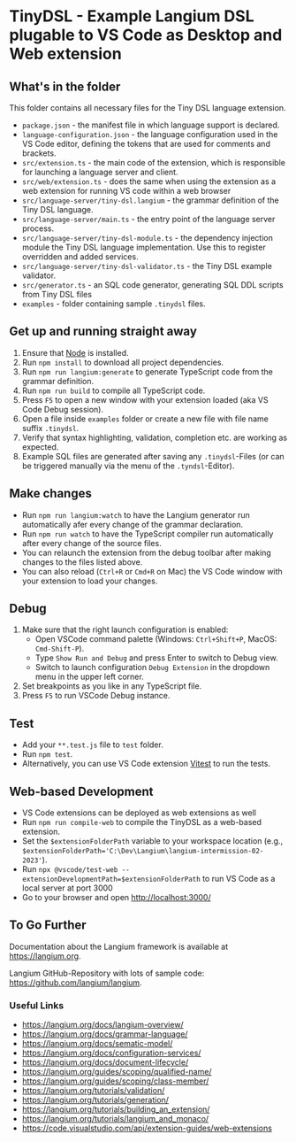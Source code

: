 # TinyDSL - Example Langium DSL plugable to VS Code as Desktop and Web extension

## What's in the folder

This folder contains all necessary files for the Tiny DSL language extension.

* `package.json` - the manifest file in which language support is declared.
* `language-configuration.json` - the language configuration used in the VS Code editor, defining the tokens that are used for comments and brackets.
* `src/extension.ts` - the main code of the extension, which is responsible for launching a language server and client.
* `src/web/extension.ts` - does the same when using the extension as a web extension for running VS code within a web browser
* `src/language-server/tiny-dsl.langium` -  the grammar definition of the Tiny DSL language.
* `src/language-server/main.ts` - the entry point of the language server process.
* `src/language-server/tiny-dsl-module.ts` - the dependency injection module the Tiny DSL language implementation. Use this to register overridden and added services.
* `src/language-server/tiny-dsl-validator.ts` - the Tiny DSL example validator.
* `src/generator.ts` - an SQL code generator, generating SQL DDL scripts from Tiny DSL files
* `examples` - folder containing sample `.tinydsl` files.

## Get up and running straight away

1. Ensure that [Node](https://nodejs.org/en/download/) is installed.
2. Run `npm install` to download all project dependencies.
3. Run `npm run langium:generate` to generate TypeScript code from the grammar definition.
4. Run `npm run build` to compile all TypeScript code.
5. Press `F5` to open a new window with your extension loaded (aka VS Code Debug session).
6. Open a file inside `examples` folder or create a new file with file name suffix `.tinydsl`.
7. Verify that syntax highlighting, validation, completion etc. are working as expected.
8. Example SQL files are generated after saving any `.tinydsl`-Files (or can be triggered manually via the menu of the `.tyndsl`-Editor).

## Make changes

* Run `npm run langium:watch` to have the Langium generator run automatically afer every change of the grammar declaration.
* Run `npm run watch` to have the TypeScript compiler run automatically after every change of the source files.
* You can relaunch the extension from the debug toolbar after making changes to the files listed above.
* You can also reload (`Ctrl+R` or `Cmd+R` on Mac) the VS Code window with your extension to load your changes.

## Debug

1. Make sure that the right launch configuration is enabled:
   * Open VSCode command palette (Windows: `Ctrl+Shift+P`, MacOS: `Cmd-Shift-P`).
   * Type `Show Run and Debug` and press Enter to switch to Debug view.
   * Switch to launch configuration `Debug Extension` in the dropdown menu in the upper left corner.
2. Set breakpoints as you like in any TypeScript file.
3. Press `F5` to run VSCode Debug instance.

## Test

* Add your `**.test.js` file to `test` folder.
* Run `npm test`.
* Alternatively, you can use VS Code extension [Vitest](https://marketplace.visualstudio.com/items?itemName=ZixuanChen.vitest-explorer) to run the tests.

## Web-based Development

* VS Code extensions can be deployed as web extensions as well
* Run `npm run compile-web` to compile the TinyDSL as a web-based extension.
* Set the `$extensionFolderPath` variable to your workspace location (e.g., `$extensionFolderPath='C:\Dev\Langium\langium-intermission-02-2023'`).
* Run `npx @vscode/test-web --extensionDevelopmentPath=$extensionFolderPath` to run VS Code as a local server at port 3000
* Go to your browser and open <http://localhost:3000/>

## To Go Further

Documentation about the Langium framework is available at <https://langium.org>.

Langium GitHub-Repository with lots of sample code: <https://github.com/langium/langium>.

### Useful Links

* <https://langium.org/docs/langium-overview/>
* <https://langium.org/docs/grammar-language/>
* <https://langium.org/docs/sematic-model/>
* <https://langium.org/docs/configuration-services/>
* <https://langium.org/docs/document-lifecycle/>
* <https://langium.org/guides/scoping/qualified-name/>
* <https://langium.org/guides/scoping/class-member/>
* <https://langium.org/tutorials/validation/>
* <https://langium.org/tutorials/generation/>
* <https://langium.org/tutorials/building_an_extension/>
* <https://langium.org/tutorials/langium_and_monaco/>
* <https://code.visualstudio.com/api/extension-guides/web-extensions>
